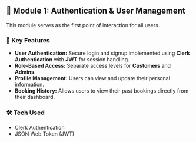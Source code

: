 ## 🧩 Module 1: Authentication & User Management

This module serves as the first point of interaction for all users.

### 🔐 Key Features
- **User Authentication:** Secure login and signup implemented using **Clerk Authentication** with **JWT** for session handling.  
- **Role-Based Access:** Separate access levels for **Customers** and **Admins**.  
- **Profile Management:** Users can view and update their personal information.  
- **Booking History:** Allows users to view their past bookings directly from their dashboard.

### 🛠️ Tech Used
- Clerk Authentication  
- JSON Web Token (JWT)  

